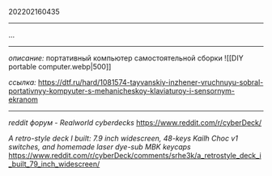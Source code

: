 202202160435
***
...
***
*описание:*
портативный компьютер самостоятельной сборки
![[DIY portable computer.webp|500]]

*ссылка:*
https://dtf.ru/hard/1081574-tayvanskiy-inzhener-vruchnuyu-sobral-portativnyy-kompyuter-s-mehanicheskoy-klaviaturoy-i-sensornym-ekranom

***

*reddit форум - Realworld cyberdecks*
https://www.reddit.com/r/cyberDeck/

*A retro-style deck I built: 7.9 inch widescreen, 48-keys Kailh Choc v1 switches, and homemade laser dye-sub MBK keycaps*
https://www.reddit.com/r/cyberDeck/comments/srhe3k/a_retrostyle_deck_i_built_79_inch_widescreen/